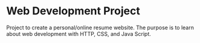 # Web Development Project
Project to create a personal/online resume website.
The purpose is to learn about web development with HTTP, CSS, and Java Script.
